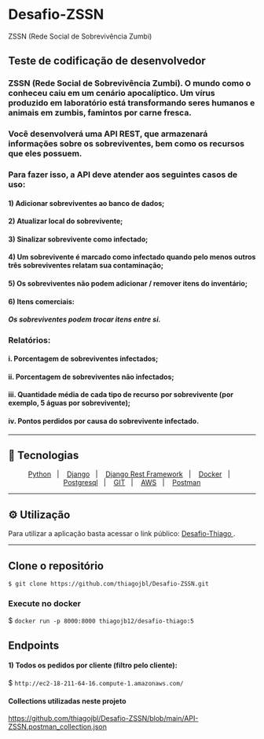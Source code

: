 # Desafio-ZSSN
ZSSN (Rede Social de Sobrevivência Zumbi)

## Teste de codificação de desenvolvedor


### ZSSN (Rede Social de Sobrevivência Zumbi). O mundo como o conheceu caiu em um cenário apocalíptico. Um vírus produzido em laboratório está transformando seres humanos e animais em zumbis, famintos por carne fresca.


### Você desenvolverá uma API REST,  que armazenará informações sobre os sobreviventes, bem como os recursos que eles possuem.
### Para fazer isso, a API deve atender aos seguintes casos de uso:
#### 1) Adicionar sobreviventes ao banco de dados;
#### 2) Atualizar local do sobrevivente;
#### 3) Sinalizar sobrevivente como infectado;
#### 4) Um sobrevivente é marcado como infectado quando pelo menos outros três sobreviventes relatam sua contaminação;
#### 5) Os sobreviventes não podem adicionar / remover itens do inventário;
#### 6) Itens comerciais:
##### Os sobreviventes podem trocar itens entre si.
### Relatórios:
#### i. Porcentagem de sobreviventes infectados;
#### ii. Porcentagem de sobreviventes não infectados;
#### iii. Quantidade média de cada tipo de recurso por sobrevivente (por exemplo, 5 águas por sobrevivente);
#### iv. Pontos perdidos por causa do sobrevivente infectado.

<hr>


## 🚀 Tecnologias
<p align="center">
    <a href="https://www.python.org/">Python</a>&nbsp;&nbsp;&nbsp;|&nbsp;&nbsp;&nbsp;
    <a href="https://www.djangoproject.com/">Django</a></a>&nbsp;&nbsp;&nbsp;|&nbsp;&nbsp;&nbsp;
    <a href="https://www.django-rest-framework.org/api-guide/viewsets/">Django Rest Framework</a></a>&nbsp;&nbsp;&nbsp;|&nbsp;&nbsp;&nbsp;
    <a href="https://www.docker.com/">Docker</a>&nbsp;&nbsp;&nbsp;|&nbsp;&nbsp;&nbsp;
    <a href="https://www.postgresql.org/">Postgresql</a></a>&nbsp;&nbsp;&nbsp;|&nbsp;&nbsp;&nbsp;
    <a href="https://git-scm.com/">GIT</a></a>&nbsp;&nbsp;&nbsp;|&nbsp;&nbsp;&nbsp;
    <a href="https://aws.amazon.com/">AWS</a></a>&nbsp;&nbsp;&nbsp;|&nbsp;&nbsp;&nbsp;
    <a href="https://www.postman.com/">Postman</a>
</p>
<hr>

## ⚙️ Utilização

Para utilizar a aplicação basta acessar o link público: <a href="http://ec2-18-211-64-16.compute-1.amazonaws.com/"> Desafio-Thiago </a>.

<hr>

## Clone o repositório

    $ git clone https://github.com/thiagojbl/Desafio-ZSSN.git


### Execute no docker

   $  ```docker run -p 8000:8000 thiagojb12/desafio-thiago:5```

## Endpoints 

#### 1) Todos os pedidos por cliente (filtro pelo cliente):

  $ ```http://ec2-18-211-64-16.compute-1.amazonaws.com/```


#### Collections utilizadas neste projeto


https://github.com/thiagojbl/Desafio-ZSSN/blob/main/API-ZSSN.postman_collection.json
